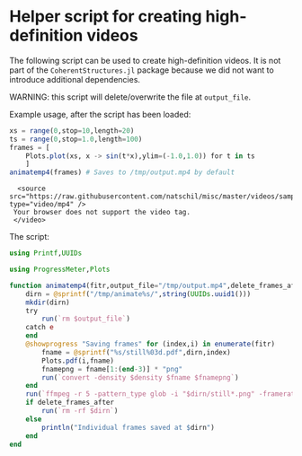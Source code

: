 # Helper script for creating high-definition videos

The following script can be used to create high-definition videos.
It is not part of the `CoherentStructures.jl` package because we did
not want to introduce additional dependencies.

WARNING: this script will delete/overwrite the file at `output_file`.

Example usage, after the script has been loaded:
```julia
xs = range(0,stop=10,length=20)
ts = range(0,stop=1.0,length=100)
frames = [
    Plots.plot(xs, x -> sin(t*x),ylim=(-1.0,1.0)) for t in ts
    ]
animatemp4(frames) # Saves to /tmp/output.mp4 by default
```

```@raw html <video controls="" height="100%" width="100%">
  <source src="https://raw.githubusercontent.com/natschil/misc/master/videos/sample_video.mp4" type="video/mp4" />
 Your browser does not support the video tag.
 </video>
```


The script:

```julia
using Printf,UUIDs

using ProgressMeter,Plots

function animatemp4(fitr,output_file="/tmp/output.mp4",delete_frames_after=true;density=400,framerate=60)
    dirn = @sprintf("/tmp/animate%s/",string(UUIDs.uuid1()))
    mkdir(dirn)
    try
        run(`rm $output_file`)
    catch e
    end
    @showprogress "Saving frames" for (index,i) in enumerate(fitr)
        fname = @sprintf("%s/still%03d.pdf",dirn,index)
        Plots.pdf(i,fname)
        fnamepng = fname[1:(end-3)] * "png"
        run(`convert -density $density $fname $fnamepng`)
    end
    run(`ffmpeg -r 5 -pattern_type glob -i "$dirn/still*.png" -framerate $framerate -pix_fmt yuv420p -c:v libx264 -movflags +faststart -filter:v crop='floor(in_w/2)*2:floor(in_h/2)*2' $output_file`)
    if delete_frames_after
        run(`rm -rf $dirn`)
    else
        println("Individual frames saved at $dirn")
    end
end
```
